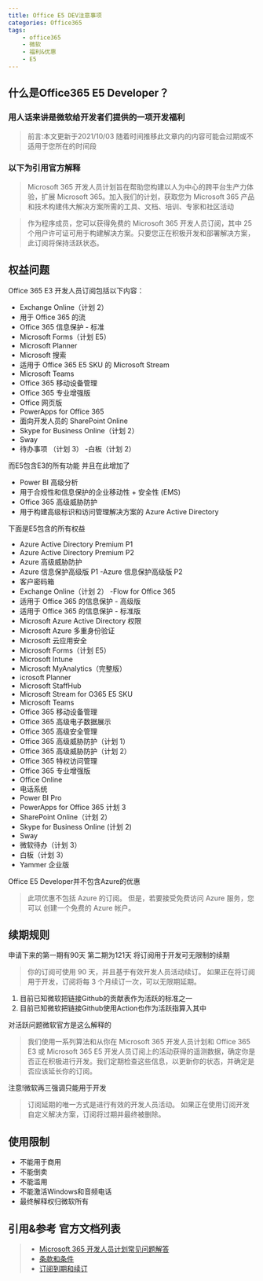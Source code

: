 ```yaml
---
title: Office E5 DEV注意事项
categories: Office365
tags:
    - office365
    - 微软
    - 福利&优惠
    - E5
---
```


## 什么是Office365 E5 Developer？

### 用人话来讲是微软给开发者们提供的一项开发福利

> 前言:本文更新于2021/10/03 随着时间推移此文章内的内容可能会过期或不适用于您所在的时间段

### **以下为引用官方解释**

> Microsoft 365 开发人员计划旨在帮助您构建以人为中心的跨平台生产力体验，扩展 Microsoft 365。加入我们的计划，获取您为 Microsoft 365 产品和技术构建伟大解决方案所需的工具、文档、培训、专家和社区活动
<!--more-->
>作为程序成员，您可以获得免费的 Microsoft 365 开发人员订阅，其中 25 个用户许可证可用于构建解决方案。只要您正在积极开发和部署解决方案，此订阅将保持活跃状态。

## **权益问题**

Office 365 E3 开发人员订阅包括以下内容：

- Exchange Online（计划 2）
- 用于 Office 365 的流
- Office 365 信息保护 - 标准
- Microsoft Forms（计划 E5）
- Microsoft Planner
- Microsoft 搜索
- 适用于 Office 365 E5 SKU 的 Microsoft Stream
- Microsoft Teams
- Office 365 移动设备管理
- Office 365 专业增强版
- Office 网页版
- PowerApps for Office 365
- 面向开发人员的 SharePoint Online
- Skype for Business Online（计划 2）
- Sway
- 待办事项 （计划 3）
-白板（计划 2）

 而E5包含E3的所有功能 并且在此增加了
  
- Power BI 高级分析
- 用于合规性和信息保护的企业移动性 + 安全性 (EMS)
- Office 365 高级威胁防护
- 用于构建高级标识和访问管理解决方案的 Azure Active Directory

下面是E5包含的所有权益

- Azure Active Directory Premium P1
- Azure Active Directory Premium P2
- Azure 高级威胁防护
- Azure 信息保护高级版 P1
-Azure 信息保护高级版 P2
- 客户密码箱
- Exchange Online（计划 2）
-Flow for Office 365
- 适用于 Office 365 的信息保护 - 高级版
- 适用于 Office 365 的信息保护 - 标准版
- Microsoft Azure Active Directory 权限
- Microsoft Azure 多重身份验证
- Microsoft 云应用安全
- Microsoft Forms（计划 E5）
- Microsoft Intune
- Microsoft MyAnalytics（完整版）
- icrosoft Planner
- Microsoft StaffHub
- Microsoft Stream for O365 E5 SKU
- Microsoft Teams
- Office 365 移动设备管理
- Office 365 高级电子数据展示
- Office 365 高级安全管理
- Office 365 高级威胁防护（计划 1）
- Office 365 高级威胁防护（计划 2）
- Office 365 特权访问管理
- Office 365 专业增强版
- Office Online
- 电话系统
- Power BI Pro
- PowerApps for Office 365 计划 3
- SharePoint Online（计划 2）
- Skype for Business Online (计划 2)
- Sway
- 微软待办（计划 3）
- 白板（计划 3）
- Yammer 企业版

Office E5 Developer并不包含Azure的优惠
> 此项优惠不包括 Azure 的订阅。 但是，若要接受免费访问 Azure 服务，您可以 创建一个免费的 Azure 帐户。

## **续期规则**

 申请下来的第一期有90天 第二期为121天
 将订阅用于开发可无限制的续期
> 你的订阅可使用 90 天，并且基于有效开发人员活动续订。 如果正在将订阅用于开发，订阅将每 3 个月续订一次，可以无限期延期。

1. 目前已知微软把链接Github的贡献表作为活跃的标准之一
2. 目前已知微软把链接Github使用Action也作为活跃指算入其中

 对活跃问题微软官方是这么解释的
> 我们使用一系列算法和从你在 Microsoft 365 开发人员计划和 Office 365 E3 或 Microsoft 365 E5 开发人员订阅上的活动获得的遥测数据，确定你是否正在积极进行开发。我们定期检查这些信息，以更新你的状态，并确定是否应该延长你的订阅。

 注意!微软再三强调只能用于开发

 > 订阅延期的唯一方式是进行有效的开发人员活动。 如果正在使用订阅开发自定义解决方案，订阅将过期并最终被删除。

## 使用限制

- 不能用于商用
- 不能倒卖
- 不能滥用
- 不能激活Windows和音频电话
- 最终解释权归微软所有

## 引用&参考 官方文档列表

> - [Microsoft 365 开发人员计划常见问题解答](https://docs.microsoft.com/zh-cn/office/developer-program/microsoft-365-developer-program-faq#----microsoft-365-----------------)
> - [条款和条件](https://docs.microsoft.com/zh-cn/office/developer-program/terms-and-conditions)
> - [订阅到期和续订](https://docs.microsoft.com/zh-cn/office/developer-program/subscription-expiration-and-renewal)